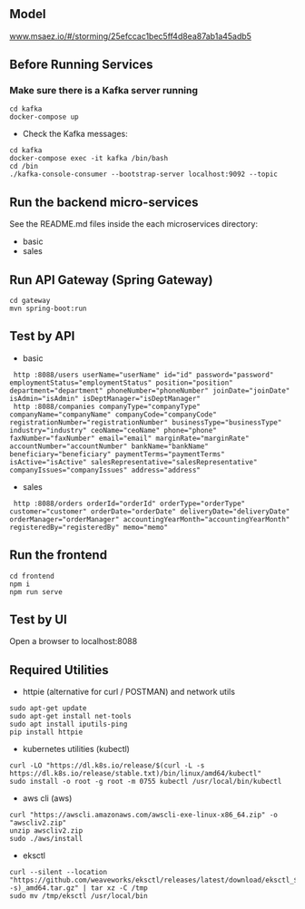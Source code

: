 # 

## Model
www.msaez.io/#/storming/25efccac1bec5ff4d8ea87ab1a45adb5

## Before Running Services
### Make sure there is a Kafka server running
```
cd kafka
docker-compose up
```
- Check the Kafka messages:
```
cd kafka
docker-compose exec -it kafka /bin/bash
cd /bin
./kafka-console-consumer --bootstrap-server localhost:9092 --topic
```

## Run the backend micro-services
See the README.md files inside the each microservices directory:

- basic
- sales


## Run API Gateway (Spring Gateway)
```
cd gateway
mvn spring-boot:run
```

## Test by API
- basic
```
 http :8088/users userName="userName" id="id" password="password" employmentStatus="employmentStatus" position="position" department="department" phoneNumber="phoneNumber" joinDate="joinDate" isAdmin="isAdmin" isDeptManager="isDeptManager" 
 http :8088/companies companyType="companyType" companyName="companyName" companyCode="companyCode" registrationNumber="registrationNumber" businessType="businessType" industry="industry" ceoName="ceoName" phone="phone" faxNumber="faxNumber" email="email" marginRate="marginRate" accountNumber="accountNumber" bankName="bankName" beneficiary="beneficiary" paymentTerms="paymentTerms" isActive="isActive" salesRepresentative="salesRepresentative" companyIssues="companyIssues" address="address" 
```
- sales
```
 http :8088/orders orderId="orderId" orderType="orderType" customer="customer" orderDate="orderDate" deliveryDate="deliveryDate" orderManager="orderManager" accountingYearMonth="accountingYearMonth" registeredBy="registeredBy" memo="memo" 
```


## Run the frontend
```
cd frontend
npm i
npm run serve
```

## Test by UI
Open a browser to localhost:8088

## Required Utilities

- httpie (alternative for curl / POSTMAN) and network utils
```
sudo apt-get update
sudo apt-get install net-tools
sudo apt install iputils-ping
pip install httpie
```

- kubernetes utilities (kubectl)
```
curl -LO "https://dl.k8s.io/release/$(curl -L -s https://dl.k8s.io/release/stable.txt)/bin/linux/amd64/kubectl"
sudo install -o root -g root -m 0755 kubectl /usr/local/bin/kubectl
```

- aws cli (aws)
```
curl "https://awscli.amazonaws.com/awscli-exe-linux-x86_64.zip" -o "awscliv2.zip"
unzip awscliv2.zip
sudo ./aws/install
```

- eksctl 
```
curl --silent --location "https://github.com/weaveworks/eksctl/releases/latest/download/eksctl_$(uname -s)_amd64.tar.gz" | tar xz -C /tmp
sudo mv /tmp/eksctl /usr/local/bin
```


